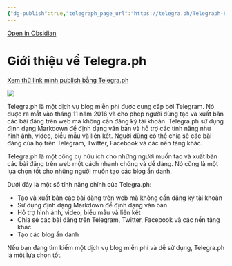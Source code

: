 ```yaml
---
{"dg-publish":true,"telegraph_page_url":"https://telegra.ph/Telegraph-Publish-08-09-4","telegraph_page_path":"Telegraph-Publish-08-09-4","dg-hide":true,"tags":["obsidian","plugins","writing","publish"],"permalink":"/du-an/obsidian/telegraph-publish-publish-an-danh-la-cocc/","hide":true,"dgPassFrontmatter":true}
---
```


[Open in Obsidian](https://obsidian.md/plugins?id=obsidian-telegraph-publish)

# Giới thiệu về Telegra.ph

[Xem thử link mình publish bằng Telegra.ph](https://telegra.ph/Telegraph-Publish-08-09-4)

![](https://i.imgur.com/MJb2pEs.png)

Telegra.ph là một dịch vụ blog miễn phí được cung cấp bởi Telegram. Nó được ra mắt vào tháng 11 năm 2016 và cho phép người dùng tạo và xuất bản các bài đăng trên web mà không cần đăng ký tài khoản. Telegra.ph sử dụng định dạng Markdown để định dạng văn bản và hỗ trợ các tính năng như hình ảnh, video, biểu mẫu và liên kết. Người dùng có thể chia sẻ các bài đăng của họ trên Telegram, Twitter, Facebook và các nền tảng khác.

Telegra.ph là một công cụ hữu ích cho những người muốn tạo và xuất bản các bài đăng trên web một cách nhanh chóng và dễ dàng. Nó cũng là một lựa chọn tốt cho những người muốn tạo các blog ẩn danh.

Dưới đây là một số tính năng chính của Telegra.ph:

- Tạo và xuất bản các bài đăng trên web mà không cần đăng ký tài khoản
- Sử dụng định dạng Markdown để định dạng văn bản
- Hỗ trợ hình ảnh, video, biểu mẫu và liên kết
- Chia sẻ các bài đăng trên Telegram, Twitter, Facebook và các nền tảng khác
- Tạo các blog ẩn danh

Nếu bạn đang tìm kiếm một dịch vụ blog miễn phí và dễ sử dụng, Telegra.ph là một lựa chọn tốt.